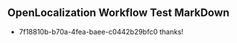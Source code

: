 ## OpenLocalization Workflow Test MarkDown
* 7f18810b-b70a-4fea-baee-c0442b29bfc0 thanks!

<!--HONumber=Sep16_HO1-->


